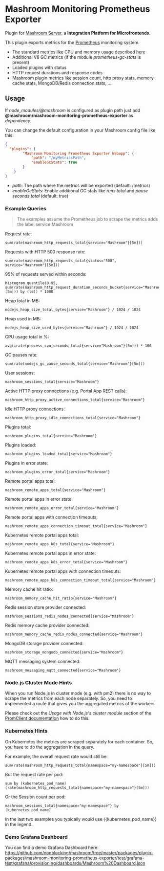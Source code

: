 
# Mashroom Monitoring Prometheus Exporter

Plugin for [Mashroom Server](https://www.mashroom-server.com), a **Integration Platform for Microfrontends**.

This plugin exports metrics for the [Prometheus](https://prometheus.io) monitoring system.

 * The standard metrics like CPU and memory usage described [here](https://prometheus.io/docs/instrumenting/writing_clientlibs/#standard-and-runtime-collectors)
 * Additional V8 GC metrics (if the module _prometheus-gc-stats_ is present)
 * Loaded plugins with status
 * HTTP request durations and response codes
 * Mashroom plugin metrics like session count, http proxy stats, memory cache stats, MongoDB/Redis connection stats, ...

## Usage

If *node_modules/@mashroom* is configured as plugin path just add **@mashroom/mashroom-monitoring-prometheus-exporter** as *dependency*.

You can change the default configuration in your Mashroom config file like this:

```json
{
  "plugins": {
        "Mashroom Monitoring Prometheus Exporter Webapp": {
            "path": "/myMetricsPath",
            "enableGcStats": true
        }
    }
}
```

 * _path_: The path where the metrics will be exported (default: /metrics)
 * _enableGcStats_: Enable additional GC stats like _runs total_ and _pause seconds total_ (default: true)

### Example Queries

> The examples assume the Prometheus job to scrape the metrics adds the label service:Mashroom

Request rate:

    sum(rate(mashroom_http_requests_total{service="Mashroom"}[5m]))

Requests with HTTP 500 response rate:

    sum(rate(mashroom_http_requests_total{status="500", service="Mashroom"}[5m]))

95% of requests served within seconds:

    histogram_quantile(0.95, sum(rate(mashroom_http_request_duration_seconds_bucket{service="Mashroom"}[5m])) by (le)) * 1000

Heap total in MB:

    nodejs_heap_size_total_bytes{service="Mashroom"} / 1024 / 1024

Heap used in MB:

    nodejs_heap_size_used_bytes{service="Mashroom"} / 1024 / 1024

CPU usage total in %:

    avg(irate(process_cpu_seconds_total{service="Mashroom"}[5m])) * 100

GC pauses rate:

    sum(rate(nodejs_gc_pause_seconds_total{service="Mashroom"}[5m]))

User sessions:

    mashroom_sessions_total{service="Mashroom"}

Active HTTP proxy connections (e.g. Portal App REST calls):

    mashroom_http_proxy_active_connections_total{service="Mashroom"}

Idle HTTP proxy connections:

    mashroom_http_proxy_idle_connections_total{service="Mashroom"}

Plugins total:

    mashroom_plugins_total{service="Mashroom"}

Plugins loaded:

    mashroom_plugins_loaded_total{service="Mashroom"}

Plugins in error state:

    mashroom_plugins_error_total{service="Mashroom"}

Remote portal apps total:

    mashroom_remote_apps_total{service="Mashroom"}

Remote portal apps in error state:

    mashroom_remote_apps_error_total{service="Mashroom"}

Remote portal apps with connection timeouts:

    mashroom_remote_apps_connection_timeout_total{service="Mashroom"}

Kubernetes remote portal apps total:

    mashroom_remote_apps_k8s_total{service="Mashroom"}

Kubernetes remote portal apps in error state:

    mashroom_remote_apps_k8s_error_total{service="Mashroom"}

Kubernetes remote portal apps with connection timeouts:

    mashroom_remote_apps_k8s_connection_timeout_total{service="Mashroom"}

Memory cache hit ratio:

    mashroom_memory_cache_hit_ratio{service="Mashroom"}

Redis session store provider connected:

    mashroom_sessions_redis_nodes_connected{service="Mashroom"}

Redis memory cache provider connected:

    mashroom_memory_cache_redis_nodes_connected{service="Mashroom"}

MongoDB storage provider connected:

    mashroom_storage_mongodb_connected{service="Mashroom"}

MQTT messaging system connected:

    mashroom_messaging_mqtt_connected{service="Mashroom"}

### Node.js Cluster Mode Hints

When you run Node.js in cluster mode (e.g. with pm2) there is no way to scrape the metrics from each node separately.
So, you need to implemented a route that gives you the aggregated metrics of the workers.

Please check out the *Usage with Node.js's cluster module* section of the [PromClient documentation](https://github.com/siimon/prom-client)
how to do this.

### Kubernetes Hints

On Kubernetes the metrics are scraped separately for each container.
So, you have to do the aggregation in the query.

For example, the overall request rate would still be:

    sum(rate(mashroom_http_requests_total{namespace="my-namespace"}[5m]))

But the request rate per pod:

    sum by (kubernetes_pod_name) (rate(mashroom_http_requests_total{namespace="my-namespace"}[5m]))

Or the Session count per pod:

    mashroom_sessions_total{namespace="my-namespace"} by (kubernetes_pod_name)

In the last two examples you typically would use {{kubernetes_pod_name}} in the legend.

### Demo Grafana Dashboard

You can find a demo Grafana Dashboard here: https://github.com/nonblocking/mashroom/tree/master/packages/plugin-packages/mashroom-monitoring-prometheus-exporter/test/grafana-test/grafana/provisioning/dashboards/Mashroom%20Dashboard.json
